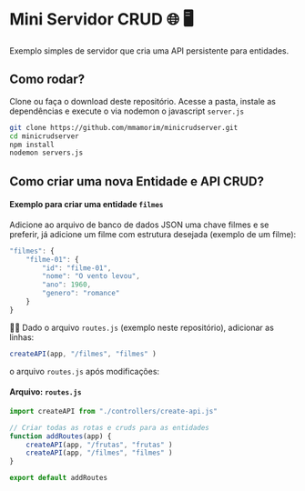 # Mini Servidor CRUD 🌐 🖥️

Exemplo simples de servidor que cria uma API persistente para entidades.  

## Como rodar?

Clone ou faça o download deste repositório. Acesse a pasta, instale as dependências e execute o via nodemon o javascript `server.js`  

```bash
git clone https://github.com/mmamorim/minicrudserver.git
cd minicrudserver
npm install
nodemon servers.js
```

## Como criar uma nova Entidade e API CRUD?

#### Exemplo para criar uma entidade `filmes` 

Adicione ao arquivo de banco de dados JSON uma chave filmes e se preferir, já adicione um filme com estrutura desejada (exemplo de um filme):

~~~javascript 
"filmes": {
    "filme-01": {
        "id": "filme-01",
        "nome": "O vento levou",
        "ano": 1960,
        "genero": "romance" 
    }
}
~~~

🧑‍💻 Dado o arquivo `routes.js` (exemplo neste repositório), adicionar as linhas:

~~~javascript 
createAPI(app, "/filmes", "filmes" )
~~~

o arquivo `routes.js` após modificações:

#### Arquivo: ```routes.js``` 

~~~javascript 
import createAPI from "./controllers/create-api.js"

// Criar todas as rotas e cruds para as entidades
function addRoutes(app) {
    createAPI(app, "/frutas", "frutas" )
    createAPI(app, "/filmes", "filmes" )
}

export default addRoutes
~~~

